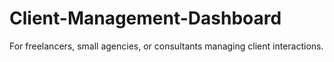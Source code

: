 # Client-Management-Dashboard
For freelancers, small agencies, or consultants managing client interactions.
